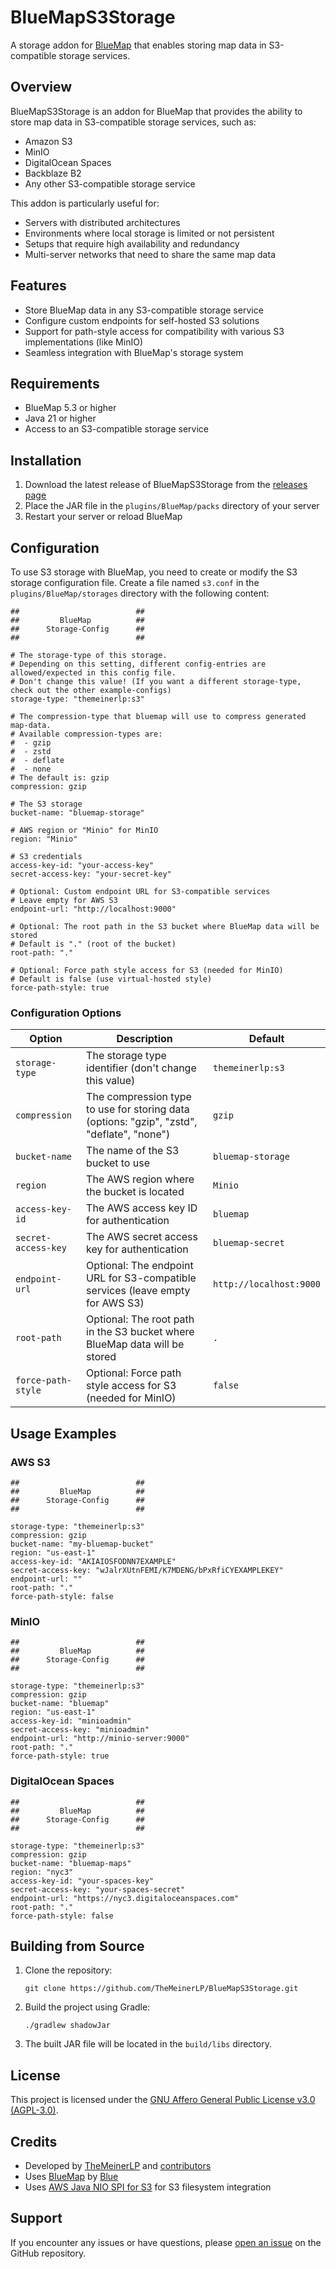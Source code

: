 # BlueMapS3Storage

A storage addon for [BlueMap](https://github.com/BlueMap-Minecraft/BlueMap) that enables storing map data in S3-compatible storage services.

## Overview

BlueMapS3Storage is an addon for BlueMap that provides the ability to store map data in S3-compatible storage services, such as:

- Amazon S3
- MinIO
- DigitalOcean Spaces
- Backblaze B2
- Any other S3-compatible storage service

This addon is particularly useful for:
- Servers with distributed architectures
- Environments where local storage is limited or not persistent
- Setups that require high availability and redundancy
- Multi-server networks that need to share the same map data

## Features

- Store BlueMap data in any S3-compatible storage service
- Configure custom endpoints for self-hosted S3 solutions
- Support for path-style access for compatibility with various S3 implementations (like MinIO)
- Seamless integration with BlueMap's storage system

## Requirements

- BlueMap 5.3 or higher
- Java 21 or higher
- Access to an S3-compatible storage service

## Installation

1. Download the latest release of BlueMapS3Storage from the [releases page](https://github.com/TheMeinerLP/BlueMapS3Storage/releases)
2. Place the JAR file in the `plugins/BlueMap/packs` directory of your server
3. Restart your server or reload BlueMap

## Configuration

To use S3 storage with BlueMap, you need to create or modify the S3 storage configuration file. Create a file named `s3.conf` in the `plugins/BlueMap/storages` directory with the following content:

```hocon
##                          ##
##         BlueMap          ##
##      Storage-Config      ##
##                          ##

# The storage-type of this storage.
# Depending on this setting, different config-entries are allowed/expected in this config file.
# Don't change this value! (If you want a different storage-type, check out the other example-configs)
storage-type: "themeinerlp:s3"

# The compression-type that bluemap will use to compress generated map-data.
# Available compression-types are:
#  - gzip
#  - zstd
#  - deflate
#  - none
# The default is: gzip
compression: gzip

# The S3 storage
bucket-name: "bluemap-storage"

# AWS region or "Minio" for MinIO
region: "Minio"

# S3 credentials
access-key-id: "your-access-key"
secret-access-key: "your-secret-key"

# Optional: Custom endpoint URL for S3-compatible services
# Leave empty for AWS S3
endpoint-url: "http://localhost:9000"

# Optional: The root path in the S3 bucket where BlueMap data will be stored
# Default is "." (root of the bucket)
root-path: "."

# Optional: Force path style access for S3 (needed for MinIO)
# Default is false (use virtual-hosted style)
force-path-style: true
```

### Configuration Options

| Option | Description | Default |
|--------|-------------|---------|
| `storage-type` | The storage type identifier (don't change this value) | `themeinerlp:s3` |
| `compression` | The compression type to use for storing data (options: "gzip", "zstd", "deflate", "none") | `gzip` |
| `bucket-name` | The name of the S3 bucket to use | `bluemap-storage` |
| `region` | The AWS region where the bucket is located | `Minio` |
| `access-key-id` | The AWS access key ID for authentication | `bluemap` |
| `secret-access-key` | The AWS secret access key for authentication | `bluemap-secret` |
| `endpoint-url` | Optional: The endpoint URL for S3-compatible services (leave empty for AWS S3) | `http://localhost:9000` |
| `root-path` | Optional: The root path in the S3 bucket where BlueMap data will be stored | `.` |
| `force-path-style` | Optional: Force path style access for S3 (needed for MinIO) | `false` |

## Usage Examples

### AWS S3

```hocon
##                          ##
##         BlueMap          ##
##      Storage-Config      ##
##                          ##

storage-type: "themeinerlp:s3"
compression: gzip
bucket-name: "my-bluemap-bucket"
region: "us-east-1"
access-key-id: "AKIAIOSFODNN7EXAMPLE"
secret-access-key: "wJalrXUtnFEMI/K7MDENG/bPxRfiCYEXAMPLEKEY"
endpoint-url: ""
root-path: "."
force-path-style: false
```

### MinIO

```hocon
##                          ##
##         BlueMap          ##
##      Storage-Config      ##
##                          ##

storage-type: "themeinerlp:s3"
compression: gzip
bucket-name: "bluemap"
region: "us-east-1"
access-key-id: "minioadmin"
secret-access-key: "minioadmin"
endpoint-url: "http://minio-server:9000"
root-path: "."
force-path-style: true
```

### DigitalOcean Spaces

```hocon
##                          ##
##         BlueMap          ##
##      Storage-Config      ##
##                          ##

storage-type: "themeinerlp:s3"
compression: gzip
bucket-name: "bluemap-maps"
region: "nyc3"
access-key-id: "your-spaces-key"
secret-access-key: "your-spaces-secret"
endpoint-url: "https://nyc3.digitaloceanspaces.com"
root-path: "."
force-path-style: false
```

## Building from Source

1. Clone the repository:
   ```
   git clone https://github.com/TheMeinerLP/BlueMapS3Storage.git
   ```

2. Build the project using Gradle:
   ```
   ./gradlew shadowJar
   ```

3. The built JAR file will be located in the `build/libs` directory.

## License

This project is licensed under the [GNU Affero General Public License v3.0 (AGPL-3.0)](LICENSE).

## Credits

- Developed by [TheMeinerLP](https://github.com/TheMeinerLP) and [contributors](https://github.com/TheMeinerLP/BlueMapS3Storage/graphs/contributors)
- Uses [BlueMap](https://github.com/BlueMap-Minecraft/BlueMap) by [Blue](https://github.com/TBlueF)
- Uses [AWS Java NIO SPI for S3](https://github.com/awslabs/aws-java-nio-spi-for-s3) for S3 filesystem integration

## Support

If you encounter any issues or have questions, please [open an issue](https://github.com/TheMeinerLP/BlueMapS3Storage/issues) on the GitHub repository.